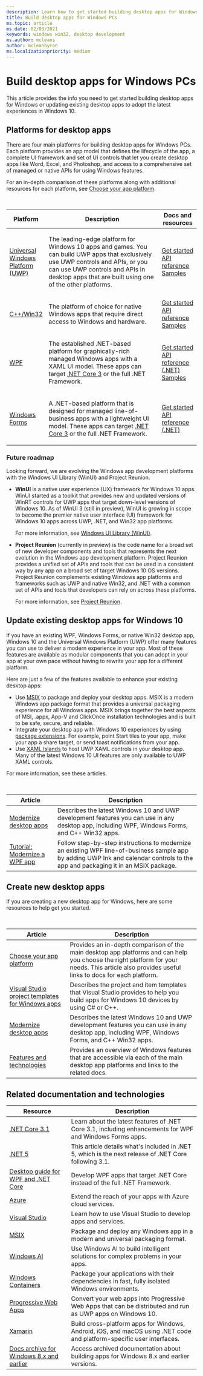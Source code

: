 ```yaml
---
description: Learn how to get started building desktop apps for Windows PCs, including how to choose the right app platform for new apps and how to modernize existing apps for Windows 10.
title: Build desktop apps for Windows PCs
ms.topic: article
ms.date: 02/03/2021
keywords: windows win32, desktop development
ms.author: mcleans
author: mcleanbyron
ms.localizationpriority: medium
---
```


# Build desktop apps for Windows PCs

This article provides the info you need to get started building desktop apps for Windows or updating existing desktop apps to adopt the latest experiences in Windows 10.

## Platforms for desktop apps

There are four main platforms for building desktop apps for Windows PCs. Each platform provides an app model that defines the lifecycle of the app, a complete UI framework and set of UI controls that let you create desktop apps like Word, Excel, and Photoshop, and access to a comprehensive set of managed or native APIs for using Windows features. 

For an in-depth comparison of these platforms along with additional resources for each platform, see [Choose your app platform](choose-your-platform.md).

<br/>
<table>
<colgroup>
<col width="20%" />
<col width="60%" />
<col width="20%" />
</colgroup>
<thead>
<tr class="header">
<th>Platform</th>
<th>Description</th>
<th>Docs and resources</th>
</tr>
</thead>
<tbody>
<tr class="odd">
<td><a href="/windows/uwp/">Universal Windows Platform (UWP)</a></td>
<td><p>The leading-edge platform for Windows 10 apps and games. You can build UWP apps that exclusively use UWP controls and APIs, or you can use UWP controls and APIs in desktop apps that are built using one of the other platforms.</p></td>
<td><a href="/windows/uwp/get-started/">Get started</a><br/><a href="/uwp/">API reference</a><br/><a href="https://github.com/Microsoft/Windows-universal-samples">Samples</a></td>
</tr>
<tr class="even">
<td><a href="/windows/win32/">C++/Win32</a></td>
<td><p>The platform of choice for native Windows apps that require direct access to Windows and hardware.</p></td>
<td><a href="/windows/win32/desktop-programming/">Get started</a><br/><a href="/windows/win32/apiindex/windows-api-list/">API reference</a><br/><a href="https://github.com/Microsoft/Windows-classic-samples">Samples</a></td>
</tr>
<tr class="odd">
<td><a href="/dotnet/framework/wpf/">WPF</a></td>
<td><p>The established .NET-based platform for graphically-rich managed Windows apps with a XAML UI model. These apps can target <a href="/dotnet/core/whats-new/dotnet-core-3-0">.NET Core 3</a> or the full .NET Framework.</p></td>
<td><a href="/dotnet/framework/wpf/getting-started/">Get started</a><br/><a href="/dotnet/api/index">API reference (.NET)</a><br/><a href="https://github.com/Microsoft/WPF-Samples">Samples</a></td>
</tr>
<tr class="even">
<td><a href="/dotnet/framework/winforms/">Windows Forms</a></td>
<td><p>A .NET-based platform that is designed for managed line-of-business apps with a lightweight UI model. These apps can target <a href="/dotnet/core/whats-new/dotnet-core-3-0">.NET Core 3</a> or the full .NET Framework.</p></td>
<td><a href="/dotnet/framework/winforms/getting-started-with-windows-forms">Get started</a><br/><a href="/dotnet/api/index">API reference (.NET)</a></td>
</tr>
</tbody>
</table>

### Future roadmap

Looking forward, we are evolving the Windows app development platforms with the Windows UI Library (WinUI) and Project Reunion.

* **WinUI** is a native user experience (UX) framework for Windows 10 apps. WinUI started as a toolkit that provides new and updated versions of WinRT controls for UWP apps that target down-level versions of Windows 10. As of WinUI 3 (still in preview), WinUI is growing in scope to become the premier native user interface (UI) framework for Windows 10 apps across UWP, .NET, and Win32 app platforms.

    For more information, see [Windows UI Library (WinUI)](../winui/index.md).

* **Project Reunion** (currently in preview) is the code name for a broad set of new developer components and tools that represents the next evolution in the Windows app development platform. Project Reunion provides a unified set of APIs and tools that can be used in a consistent way by any app on a broad set of target Windows 10 OS versions. Project Reunion complements existing Windows app platforms and frameworks such as UWP and native Win32, and .NET with a common set of APIs and tools that developers can rely on across these platforms. 

    For more information, see [Project Reunion](../project-reunion/index.md).

## Update existing desktop apps for Windows 10

If you have an existing WPF, Windows Forms, or native Win32 desktop app, Windows 10 and the Universal Windows Platform (UWP) offer many features you can use to deliver a modern experience in your app. Most of these features are available as modular components that you can adopt in your app at your own pace without having to rewrite your app for a different platform.

Here are just a few of the features available to enhance your existing desktop apps:

* Use [MSIX](/windows/msix/) to package and deploy your desktop apps. MSIX is a modern Windows app package format that provides a universal packaging experience for all Windows apps. MSIX brings together the best aspects of MSI, .appx, App-V and ClickOnce installation technologies and is built to be safe, secure, and reliable.
* Integrate your desktop app with Windows 10 experiences by using [package extensions](./modernize/desktop-to-uwp-extensions.md). For example, point Start tiles to your app, make your app a share target, or send toast notifications from your app.
* Use [XAML Islands](./modernize/xaml-islands.md) to host UWP XAML controls in your desktop app. Many of the latest Windows 10 UI features are only available to UWP XAML controls.

For more information, see these articles.

<br/>

| Article | Description |
|---------|-------------|
| [Modernize desktop apps](./modernize/index.md) | Describes the latest Windows 10 and UWP development features you can use in any desktop app, including WPF, Windows Forms, and C++ Win32 apps. |
| [Tutorial: Modernize a WPF app](./modernize/modernize-wpf-tutorial.md) | Follow step-by-step instructions to modernize an existing WPF line-of-business sample app by adding UWP Ink and calendar controls to the app and packaging it in an MSIX package.  |

## Create new desktop apps

If you are creating a new desktop app for Windows, here are some resources to help get you started.

<br/>

| Article | Description |
|---------|-------------|
| [Choose your app platform](choose-your-platform.md) | Provides an in-depth comparison of the main desktop app platforms and can help you choose the right platform for your needs. This article also provides useful links to docs for each platform. |
| [Visual Studio project templates for Windows apps](visual-studio-templates.md) | Describes the project and item templates that Visual Studio provides to help you build apps for Windows 10 devices by using C\# or C++. |
| [Modernize desktop apps](./modernize/index.md) | Describes the latest Windows 10 and UWP development features you can use in any desktop app, including WPF, Windows Forms, and C++ Win32 apps. |
| [Features and technologies](../features-and-technologies.md) | Provides an overview of Windows features that are accessible via each of the main desktop app platforms and links to the related docs. |

## Related documentation and technologies

| Resource | Description |
|---------|-------------|
| [.NET Core 3.1](/dotnet/core/whats-new/dotnet-core-3-1) | Learn about the latest features of .NET Core 3.1, including enhancements for WPF and Windows Forms apps. |
| [.NET 5](/dotnet/core/dotnet-five) | This article details what's included in .NET 5, which is the next release of .NET Core following 3.1. |
| [Desktop guide for WPF and .NET Core](/dotnet/desktop-wpf/overview/index) | Develop WPF apps that target .NET Core instead of the full .NET Framework.  |
| [Azure](/azure/) | Extend the reach of your apps with Azure cloud services. |
| [Visual Studio](/visualstudio/) | Learn how to use Visual Studio to develop apps and services. |
| [MSIX](/windows/msix/) | Package and deploy any Windows app in a modern and universal packaging format. |
| [Windows AI](/windows/ai/) | Use Windows AI to build intelligent solutions for complex problems in your apps. |
| [Windows Containers](/virtualization/windowscontainers/) | Package your applications with their dependencies in fast, fully isolated Windows environments. |
| [Progressive Web Apps](/microsoft-edge/progressive-web-apps) | Convert your web apps into Progressive Web Apps that can be distributed and run as UWP apps on Windows 10. |
| [Xamarin](/xamarin/) | Build cross-platform apps for Windows, Android, iOS, and macOS using .NET code and platform-specific user interfaces. |
| [Docs archive for Windows 8.x and earlier](/previous-versions/windows/) | Access archived documentation about building apps for Windows 8.x and earlier versions. |
